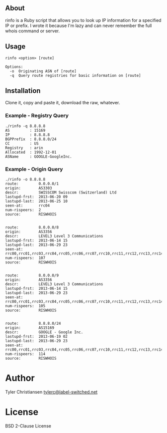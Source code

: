 ## About ##

rinfo is a Ruby script that allows you to look up IP information for a specified IP or prefix.  I wrote it because I'm lazy and can never remember the full whois command or server.

## Usage ##

    rinfo <option> [route]
    
    Options:
      -o  Originating ASN of [route]
      -q  Query route registries for basic information on [route] 
      

## Installation ##

Clone it, copy and paste it, download the raw, whatever.


### Example - Registry Query ###

    ./rinfo -q 8.8.8.8
    AS         : 15169
    IP         : 8.8.8.8
    BGPPrefix  : 8.8.8.0/24
    CC         : US
    Registry   : arin
    Allocated  : 1992-12-01
    ASName     : GOOGLE-GoogleInc.


### Example - Origin Query ###

    ./rinfo -o 8.8.8.8
    route:         0.0.0.0/1
    origin:        AS3303
    descr:         SWISSCOM Swisscom (Switzerland) Ltd
    lastupd-frst:  2013-06-20 09
    lastupd-last:  2013-06-25 10
    seen-at:       rrc04
    num-rispeers:  2
    source:        RISWHOIS
    
    
    route:         8.0.0.0/8
    origin:        AS3356
    descr:         LEVEL3 Level 3 Communications
    lastupd-frst:  2013-06-14 15
    lastupd-last:  2013-06-29 23
    seen-at:       rrc00,rrc01,rrc03,rrc04,rrc05,rrc06,rrc07,rrc10,rrc11,rrc12,rrc13,rrc14,rrc15
    num-rispeers:  107
    source:        RISWHOIS
    
    
    route:         8.0.0.0/9
    origin:        AS3356
    descr:         LEVEL3 Level 3 Communications
    lastupd-frst:  2013-06-14 15
    lastupd-last:  2013-06-29 23
    seen-at:       rrc00,rrc01,rrc03,rrc04,rrc05,rrc06,rrc07,rrc10,rrc11,rrc12,rrc13,rrc14,rrc15
    num-rispeers:  105
    source:        RISWHOIS
    
    
    route:         8.8.8.0/24
    origin:        AS15169
    descr:         GOOGLE - Google Inc.
    lastupd-frst:  2013-06-19 02
    lastupd-last:  2013-06-29 23
    seen-at:       rrc00,rrc01,rrc03,rrc04,rrc05,rrc06,rrc07,rrc10,rrc11,rrc12,rrc13,rrc14,rrc15
    num-rispeers:  114
    source:        RISWHOIS


# Author #
Tyler Christiansen
tylerc@label-switched.net

# License #
BSD 2-Clause License